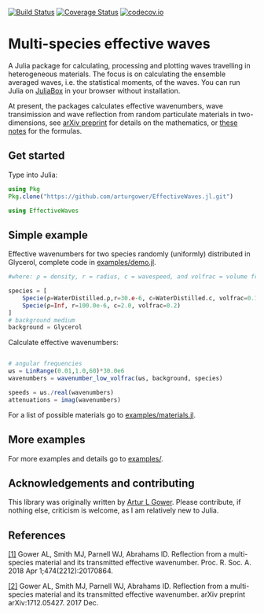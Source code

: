[![Build Status](https://travis-ci.org/arturgower/EffectiveWaves.jl.svg?branch=master)](https://travis-ci.org/arturgower/EffectiveWaves.jl)
[![Coverage Status](https://coveralls.io/repos/github/arturgower/EffectiveWaves.jl/badge.svg?branch=master)](https://coveralls.io/github/arturgower/EffectiveWaves.jl?branch=master)
[![codecov.io](http://codecov.io/github/arturgower/EffectiveWaves.jl/coverage.svg?branch=master)](http://codecov.io/github/arturgower/EffectiveWaves.jl?branch=master)

# Multi-species effective waves

A Julia package for calculating, processing and plotting waves travelling in heterogeneous materials. The focus is on calculating the ensemble averaged waves, i.e. the statistical moments, of the waves.
You can run Julia on [JuliaBox](https://www.juliabox.com/) in your browser without installation.

At present, the packages calculates effective wavenumbers, wave transimission and wave reflection from random particulate materials in two-dimensions, see [arXiv preprint](https://arxiv.org/abs/1712.05427) for details on the mathematics, or [these notes](theory/MultispeciesWaves.pdf) for the formulas.

## Get started
Type into Julia:
```julia
using Pkg
Pkg.clone("https://github.com/arturgower/EffectiveWaves.jl.git")

using EffectiveWaves
```

## Simple example
Effective wavenumbers for two species randomly (uniformly) distributed in Glycerol, complete code in [examples/demo.jl](examples/demo.jl).
```julia
#where: ρ = density, r = radius, c = wavespeed, and volfrac = volume fraction

species = [
    Specie(ρ=WaterDistilled.ρ,r=30.e-6, c=WaterDistilled.c, volfrac=0.1),
    Specie(ρ=Inf, r=100.0e-6, c=2.0, volfrac=0.2)
]
# background medium
background = Glycerol
```

Calculate effective wavenumbers:
```julia

# angular frequencies
ωs = LinRange(0.01,1.0,60)*30.0e6
wavenumbers = wavenumber_low_volfrac(ωs, background, species)

speeds = ωs./real(wavenumbers)
attenuations = imag(wavenumbers)
```
For a list of possible materials go to [examples/materials.jl](examples/materials.jl).

## More examples
For more examples and details go to [examples/](examples/).

## Acknowledgements and contributing
This library was originally written by [Artur L Gower](https://arturgower.github.io/).
Please contribute, if nothing else, criticism is welcome, as I am relatively new to Julia.

## References
[[1]](http://rspa.royalsocietypublishing.org/content/474/2212/20170864) Gower AL, Smith MJ, Parnell WJ, Abrahams ID. Reflection from a multi-species material and its transmitted effective wavenumber. Proc. R. Soc. A. 2018 Apr 1;474(2212):20170864.

[[2]](https://arxiv.org/abs/1712.05427) Gower AL, Smith MJ, Parnell WJ, Abrahams ID. Reflection from a multi-species material and its transmitted effective wavenumber. arXiv preprint arXiv:1712.05427. 2017 Dec.
